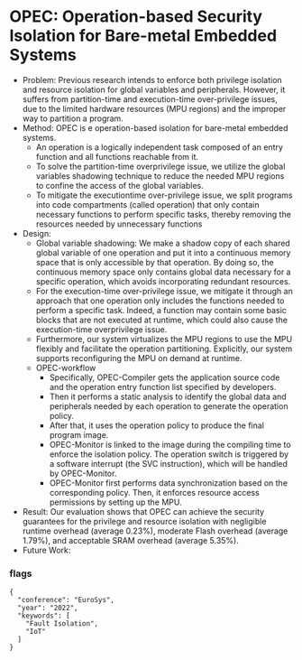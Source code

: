 # OPEC: Operation-based Security Isolation for Bare-metal Embedded Systems

- Problem: Previous research intends to enforce both privilege isolation and resource isolation for global variables and peripherals. However, it suffers from partition-time and execution-time over-privilege issues, due to the limited hardware resources (MPU regions) and the improper way to partition a program.
- Method: OPEC is e operation-based isolation for bare-metal embedded systems. 
  - An operation is a logically independent task composed of an entry function and all functions reachable from it.
  - To solve the partition-time overprivilege issue, we utilize the global variables shadowing technique to reduce the needed MPU regions to confine the access of the global variables.
  - To mitigate the executiontime over-privilege issue, we split programs into code compartments (called operation) that only contain necessary functions to perform specific tasks, thereby removing the resources needed by unnecessary functions
- Design:
  - Global variable shadowing: We make a shadow copy of each shared global variable of one operation and put it into a continuous memory space that is only accessible by that operation. By doing so, the continuous memory space only contains global data necessary for a specific operation, which avoids incorporating redundant resources. 
  - For the execution-time over-privilege issue, we mitigate it through an approach that one operation only includes the functions needed to perform a specific task. Indeed, a function may contain some basic blocks that are not executed at runtime, which could also cause the execution-time overprivilege issue.
  - Furthermore, our system virtualizes the MPU regions to use the MPU flexibly and facilitate the operation partitioning. Explicitly, our system supports reconfiguring the MPU on demand at runtime.
  - OPEC-workflow
    - Specifically, OPEC-Compiler gets the application source code and the operation entry function list specified by developers.
    - Then it performs a static analysis to identify the global data and peripherals needed by each operation to generate the operation policy.
    - After that, it uses the operation policy to produce the final program image. 
    - OPEC-Monitor is linked to the image during the compiling time to enforce the isolation policy. The operation switch is triggered by a software interrupt (the SVC instruction), which will be handled by OPEC-Monitor.
    - OPEC-Monitor first performs data synchronization based on the corresponding policy. Then, it enforces resource access permissions by setting up the MPU.
- Result: Our evaluation shows that OPEC can achieve the security guarantees for the privilege and resource isolation with negligible runtime overhead (average 0.23%), moderate Flash overhead (average 1.79%), and acceptable SRAM overhead (average 5.35%).
- Future Work:


### flags
```
{
  "conference": "EuroSys",
  "year": "2022",
  "keywords": [
    "Fault Isolation",
    "IoT" 
  ]
}
```

